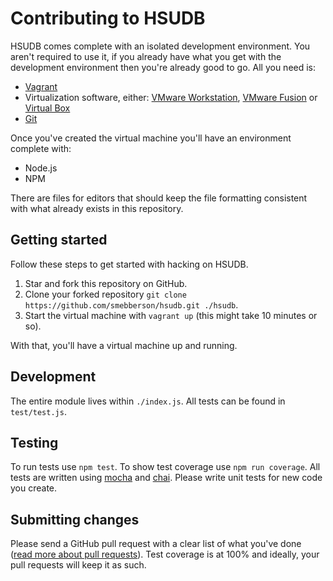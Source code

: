 
# Contributing to HSUDB

HSUDB comes complete with an isolated development environment. You aren't required to use it, if you already have what you get with the development environment then you're already good to go. All you need is:

- [Vagrant][vagrant]
- Virtualization software, either: [VMware Workstation][vmwareworkstation], [VMware Fusion][vmwarefusion] or [Virtual Box][virtualbox]
- [Git][git]

Once you've created the virtual machine you'll have an environment complete with:

- Node.js
- NPM

There are files for editors that should keep the file formatting consistent with what already exists in this repository.

## Getting started

Follow these steps to get started with hacking on HSUDB.

1. Star and fork this repository on GitHub.
1. Clone your forked repository `git clone https://github.com/smebberson/hsudb.git ./hsudb`.
1. Start the virtual machine with `vagrant up` (this might take 10 minutes or so).

With that, you'll have a virtual machine up and running.

## Development

The entire module lives within `./index.js`. All tests can be found in `test/test.js`.

## Testing

To run tests use `npm test`. To show test coverage use `npm run coverage`. All tests are written using [mocha][mocha] and [chai][chai]. Please write unit tests for new code you create.

## Submitting changes

Please send a GitHub pull request with a clear list of what you've done ([read more about pull requests][pullrequests]). Test coverage is at 100% and ideally, your pull requests will keep it as such.

[vagrant]: https://www.vagrantup.com/
[vmwareworkstation]: https://www.vmware.com/au/products/workstation/
[vmwarefusion]: https://www.vmware.com/au/products/fusion/
[virtualbox]: https://www.virtualbox.org/
[git]: https://git-scm.com/
[mocha]: https://mochajs.org/
[chai]: http://chaijs.com/
[pullrequests]: http://help.github.com/pull-requests/
